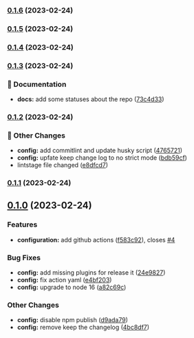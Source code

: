 

### [0.1.6](https://github.com/amgadfahmi/memory-fun/compare/0.1.5...0.1.6) (2023-02-24)

### [0.1.5](https://github.com/amgadfahmi/memory-fun/compare/0.1.4...0.1.5) (2023-02-24)

### [0.1.4](https://github.com/amgadfahmi/memory-fun/compare/0.1.3...0.1.4) (2023-02-24)

### [0.1.3](https://github.com/amgadfahmi/memory-fun/compare/0.1.2...0.1.3) (2023-02-24)


### 📝 Documentation

* **docs:** add some statuses about the repo ([73c4d33](https://github.com/amgadfahmi/memory-fun/commit/73c4d33fe552c185b4774f0ab785e8917d369d1d))

### [0.1.2](https://github.com/amgadfahmi/memory-fun/compare/0.1.1...0.1.2) (2023-02-24)


### 🚚 Other Changes

* **config:** add commitlint and update husky script ([4765721](https://github.com/amgadfahmi/memory-fun/commit/476572167ea045254b17e630eaa7e5892853bcf3))
* **config:** upfate keep change log to no strict mode ([bdb59cf](https://github.com/amgadfahmi/memory-fun/commit/bdb59cf0f1a22fcd833dfb4acab4bb219e8ff1ee))
* lintstage file changed ([e8dfcd7](https://github.com/amgadfahmi/memory-fun/commit/e8dfcd7103cc1c7b6f49786cb5f28e9df9ea567e))

### [0.1.1](https://github.com/amgadfahmi/memory-fun/compare/0.1.0...0.1.1) (2023-02-24)

## [0.1.0](https://github.com/amgadfahmi/memory-fun/compare/0.0.1...0.1.0) (2023-02-24)

### Features

- **configuration:** add github actions ([f583c92](https://github.com/amgadfahmi/memory-fun/commit/f583c92023190e52ae4ad47a327896c2d90ffa2b)), closes [#4](https://github.com/amgadfahmi/memory-fun/issues/4)

### Bug Fixes

- **config:** add missing plugins for release it ([24e9827](https://github.com/amgadfahmi/memory-fun/commit/24e9827239941fac0b992567c2eec8a41e7c07da))
- **config:** fix action yaml ([e4bf203](https://github.com/amgadfahmi/memory-fun/commit/e4bf20330daf2db0216d228aa23b315e5d9e6cbc))
- **config:** upgrade to node 16 ([a82c69c](https://github.com/amgadfahmi/memory-fun/commit/a82c69cecf64001da47fdeccf068d541201f5add))

### Other Changes

- **config:** disable npm publish ([d9ada79](https://github.com/amgadfahmi/memory-fun/commit/d9ada792d1cc90a572a00a76bcb7428e8cdb9db3))
- **config:** remove keep the changelog ([4bc8df7](https://github.com/amgadfahmi/memory-fun/commit/4bc8df781016e24737ccb9ea5ef5fbb89f7193b1))